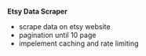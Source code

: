 **Etsy Data Scraper**
- scrape data on etsy website
- pagination until 10 page
- impelement caching and rate limiting
